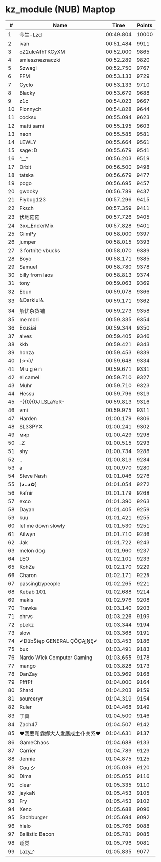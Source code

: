 # kz_module (NUB) Maptop

|  # | Name | Time | Points |
|-------------- | -------------- | -------------- | -------------- | 
| 1 | 今生-Lzd | 00:49.804 | 10000 | 
| 2 | ivan | 00:51.484 | 9911 | 
| 3 | oZ2ulcAfhTKCyXM | 00:52.000 | 9865 | 
| 4 | smieszneznaczki | 00:52.289 | 9820 | 
| 5 | Szwagi | 00:52.750 | 9767 | 
| 6 | FFM | 00:53.133 | 9729 | 
| 7 | Cyclo | 00:53.133 | 9710 | 
| 8 | Blacky | 00:53.679 | 9688 | 
| 9 | z1c | 00:54.023 | 9667 | 
| 10 | Flonnych | 00:54.828 | 9644 | 
| 11 | cocksu | 00:55.094 | 9623 | 
| 12 | matti sami | 00:55.195 | 9603 | 
| 13 | neon | 00:55.585 | 9581 | 
| 14 | LEWLY | 00:55.664 | 9561 | 
| 15 | sage :D | 00:55.679 | 9541 | 
| 16 | ^__^ | 00:56.203 | 9519 | 
| 17 | Orbit | 00:56.500 | 9498 | 
| 18 | tatska | 00:56.679 | 9477 | 
| 19 | pogo | 00:56.695 | 9457 | 
| 20 | gwooky | 00:56.789 | 9437 | 
| 21 | Flybug123 | 00:57.296 | 9415 | 
| 22 | Fksch | 00:57.359 | 9411 | 
| 23 | 伏地菇菇 | 00:57.726 | 9405 | 
| 24 | 3xx_EnderMix | 00:57.828 | 9401 | 
| 25 | GiimPy | 00:58.000 | 9397 | 
| 26 | jumper | 00:58.015 | 9393 | 
| 27 | 3 fortnite vbucks | 00:58.070 | 9389 | 
| 28 | Boyo | 00:58.171 | 9385 | 
| 29 | Samuel | 00:58.780 | 9378 | 
| 30 | billy from laos | 00:58.813 | 9374 | 
| 31 | tony | 00:59.063 | 9369 | 
| 32 | Ebun | 00:59.078 | 9366 | 
| 33 | ♿Darklul♿ | 00:59.171 | 9362 | 
| 34 | 解忧杂货铺 | 00:59.273 | 9358 | 
| 35 | me mori | 00:59.335 | 9354 | 
| 36 | Exusiai | 00:59.344 | 9350 | 
| 37 | alves | 00:59.405 | 9346 | 
| 38 | kkb | 00:59.421 | 9343 | 
| 39 | honza | 00:59.453 | 9339 | 
| 40 | (;><)/ | 00:59.648 | 9334 | 
| 41 | M u g e n | 00:59.671 | 9331 | 
| 42 | el camel | 00:59.710 | 9327 | 
| 43 | Muhr | 00:59.710 | 9323 | 
| 44 | Hessu | 00:59.796 | 9319 | 
| 45 | -}{0}{0JI_SLaYeR- | 00:59.813 | 9316 | 
| 46 | vmi | 00:59.975 | 9311 | 
| 47 | Harden | 01:00.179 | 9306 | 
| 48 | SL33PYX | 01:00.241 | 9302 | 
| 49 | мир | 01:00.429 | 9298 | 
| 50 | _Z | 01:00.515 | 9293 | 
| 51 | shy | 01:00.734 | 9288 | 
| 52 | .. | 01:00.813 | 9284 | 
| 53 | a | 01:00.970 | 9280 | 
| 54 | Steve Nash | 01:01.046 | 9276 | 
| 55 | (◕ᴗ◕✿) | 01:01.054 | 9272 | 
| 56 | Fafnir | 01:01.179 | 9268 | 
| 57 | exco | 01:01.390 | 9263 | 
| 58 | Dayan | 01:01.405 | 9259 | 
| 59 | kuu | 01:01.421 | 9255 | 
| 60 | let me down slowly | 01:01.530 | 9251 | 
| 61 | Ailwyn | 01:01.710 | 9246 | 
| 62 | Jak | 01:01.722 | 9243 | 
| 63 | melon dog | 01:01.960 | 9237 | 
| 64 | LEO | 01:02.101 | 9233 | 
| 65 | KohZe | 01:02.170 | 9229 | 
| 66 | Charon | 01:02.171 | 9225 | 
| 67 | passingbypeople | 01:02.265 | 9221 | 
| 68 | Kebab 101 | 01:02.688 | 9214 | 
| 69 | makis | 01:02.976 | 9208 | 
| 70 | Trawka | 01:03.140 | 9203 | 
| 71 | chrvs | 01:03.226 | 9199 | 
| 72 | pLekz | 01:03.344 | 9194 | 
| 73 | slow | 01:03.368 | 9191 | 
| 74 | ✔ĐûbŠŧęp GENERAL ÇŌÇĄĮŅĘ✔ | 01:03.453 | 9186 | 
| 75 | bux | 01:03.491 | 9183 | 
| 76 | Nardo Wick Computer Gaming | 01:03.655 | 9178 | 
| 77 | mango | 01:03.828 | 9173 | 
| 78 | DanZay | 01:03.969 | 9168 | 
| 79 | FfffFf | 01:04.000 | 9164 | 
| 80 | Shard | 01:04.203 | 9159 | 
| 81 | sourceryr | 01:04.319 | 9154 | 
| 82 | Ruler | 01:04.468 | 9149 | 
| 83 | 丁真 | 01:04.500 | 9146 | 
| 84 | Zach47 | 01:04.507 | 9142 | 
| 85 | ❤我要和露娜大人发展成主仆关系❤ | 01:04.631 | 9137 | 
| 86 | GameChaos | 01:04.688 | 9133 | 
| 87 | Carrier | 01:04.789 | 9129 | 
| 88 | Jennie | 01:04.875 | 9125 | 
| 89 | Cou シ | 01:05.039 | 9120 | 
| 90 | Dima | 01:05.055 | 9116 | 
| 91 | clear | 01:05.335 | 9110 | 
| 92 | jaykaN | 01:05.453 | 9105 | 
| 93 | Fry | 01:05.453 | 9102 | 
| 94 | Xeno | 01:05.688 | 9096 | 
| 95 | Sachburger | 01:05.694 | 9092 | 
| 96 | hielo | 01:05.766 | 9088 | 
| 97 | Ballistic Bacon | 01:05.781 | 9085 | 
| 98 | 睡觉 | 01:05.796 | 9081 | 
| 99 | Lazy_^ | 01:05.835 | 9077 | 

